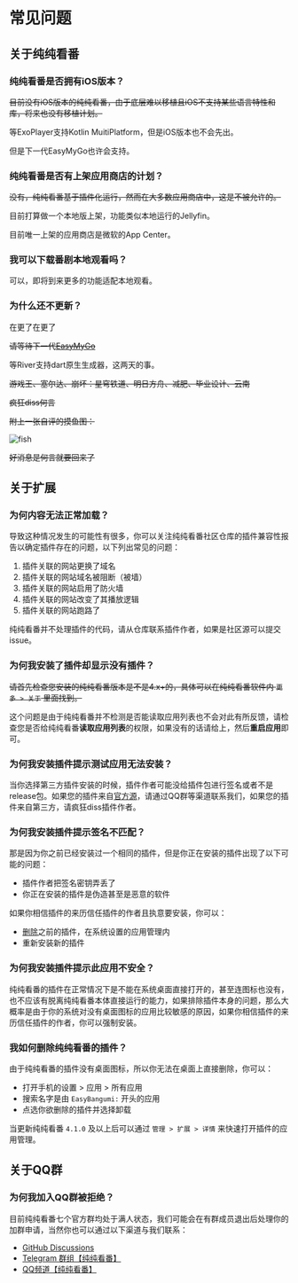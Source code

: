 # 常见问题

## 关于纯纯看番

### 纯纯看番是否拥有iOS版本？

~~目前没有iOS版本的纯纯看番，由于底层难以移植且iOS不支持某些语言特性和库，将来也没有移植计划。~~

等ExoPlayer支持Kotlin MuitiPlatform，但是iOS版本也不会先出。

但是下一代EasyMyGo也许会支持。

### 纯纯看番是否有上架应用商店的计划？

~~没有，纯纯看番基于插件化运行，然而在大多数应用商店中，这是不被允许的。~~

目前打算做一个本地版上架，功能类似本地运行的Jellyfin。

目前唯一上架的应用商店是微软的App Center。

### 我可以下载番剧本地观看吗？

可以，即将到来更多的功能适配本地观看。

### 为什么还不更新？

在更了在更了

~~请等待下一代[EasyMyGo](https://github.com/easybangumiorg/EasyMyGo)~~

等River支持dart原生生成器，这两天的事。

~~游戏王、塞尔达、崩坏：星穹铁道、明日方舟、减肥、毕业设计、云南~~

~~疯狂diss何言~~

~~附上一张自评的摸鱼图：~~

![fish](/images/fish.webp)

~~好消息是何言就要回来了~~

## 关于扩展

### 为何内容无法正常加载？

导致这种情况发生的可能性有很多，你可以关注纯纯看番社区仓库的插件兼容性报告以确定插件存在的问题，以下列出常见的问题：

1. 插件关联的网站更换了域名
2. 插件关联的网站域名被阻断（被墙）
3. 插件关联的网站启用了防火墙
4. 插件关联的网站改变了其播放逻辑
5. 插件关联的网站跑路了

纯纯看番并不处理插件的代码，请从仓库联系插件作者，如果是社区源可以提交issue。

### 为何我安装了插件却显示没有插件？

~~请首先检查您安装的纯纯看番版本是不是4.x+的，具体可以在纯纯看番软件内 `更多 > 关于` 里面找到。~~

这个问题是由于纯纯看番并不检测是否能读取应用列表也不会对此有所反馈，请检查您是否给纯纯看番**读取应用列表**的权限，如果没有的话请给上，然后**重启应用**即可。

### 为何我安装插件提示测试应用无法安装？

当你选择第三方插件安装的时候，插件作者可能没给插件包进行签名或者不是release包。如果您的插件来自[官方源](/extensions)，请通过QQ群等渠道联系我们，如果您的插件来自第三方，请疯狂diss插件作者。

### 为何我安装插件提示签名不匹配？

那是因为你之前已经安装过一个相同的插件，但是你正在安装的插件出现了以下可能的问题：

- 插件作者把签名密钥弄丢了
- 你正在安装的插件是伪造甚至是恶意的软件

如果你相信插件的来历信任插件的作者且执意要安装，你可以：

- [删除](#我如何删除纯纯看番的插件)之前的插件，在系统设置的应用管理内
- 重新安装新的插件

### 为何我安装插件提示此应用不安全？

纯纯看番的插件在正常情况下是不能在系统桌面直接打开的，甚至连图标也没有，也不应该有脱离纯纯看番本体直接运行的能力，如果排除插件本身的问题，那么大概率是由于你的系统对没有桌面图标的应用比较敏感的原因，如果你相信插件的来历信任插件的作者，你可以强制安装。

### 我如何删除纯纯看番的插件？

由于纯纯看番的插件没有桌面图标，所以你无法在桌面上直接删除，你可以：

- 打开手机的设置 > 应用 > 所有应用
- 搜索名字是由 `EasyBangumi:` 开头的应用
- 点选你欲删除的插件并选择卸载

当更新纯纯看番 `4.1.0` 及以上后可以通过 `管理 > 扩展 > 详情` 来快速打开插件的应用管理。

## 关于QQ群

### 为何我加入QQ群被拒绝？

目前纯纯看番七个官方群均处于满人状态，我们可能会在有群成员退出后处理你的加群申请，当然你也可以通过以下渠道与我们联系：

- [GitHub Discussions](https://github.com/orgs/easybangumiorg/discussions/categories/q-a)
- [Telegram 群组【纯纯看番】](https://t.me/easybangumi)
- [QQ频道【纯纯看番】](https://pd.qq.com/s/4q8rd0285)